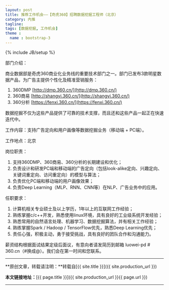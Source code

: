 ```yaml
---
layout: post
title: 推荐工作机会——【奇虎360】招聘数据挖掘工程师（北京） 
category: 内推
tagline: 
tags: [数据挖掘, 工作机会]
theme :
  name : bootstrap-3
---
```

{% include JB/setup %}

部门介绍：

商业数据部是奇虎360商业化业务线的重要技术部门之一。部门已发布3款明星数据产品，为广告主提供个性化及精准营销服务：
1. 360DMP [http://dmp.360.cn/](http://dmp.360.cn/)
2. 360商易 [http://shangyi.360.cn/](http://shangyi.360.cn/)
3. 360分析 [https://fenxi.360.cn/](https://fenxi.360.cn/)

数据挖掘不仅为这些产品提供了可靠的技术支撑，而且还和这些产品一起正在快速迭代中。

工作内容：支持广告定向和用户画像等数据挖掘业务（移动端 + PC端）。

工作地点：北京

岗位职责：
1. 支持360DMP、360商易、360分析的长期建设和优化；
2. 负责设计和研发PC端和移动端的广告定向（包括look-alike定向、兴趣定向、关键词重定向、访问重定向）的模型与算法；
3. 负责优化PC端和移动端的用户画像效果；
4. 负责Deep Learning（MLP、RNN、CNN等）在NLP、广告业务中的应用。

任职要求：
1. 计算机相关专业硕士及以上学历，1年以上的互联网工作经验；
2. 熟练掌握c/c++开发，熟悉使用linux环境，具有良好的工业级系统开发经验；
3. 熟悉常用的自然语言处理、机器学习、数据挖掘算法，并有相关工作经验；
4. 熟练掌握Spark / Hadoop / TensorFlow优先，熟悉Deep Learning优先；
5. 责任心强，积极主动，勇于接受挑战，具有良好的团队合作和沟通能力。

薪资结构根据面试结果定级后面议，有意向者请发简历到邮箱 luowei-pd # 360.cn（#换成@）。我们会在第一时间和您联系。

* * *

**原创文章，转载请注明：**转载自[{{ site.title }}]({{ site.production_url }})

**本文链接地址：**[{{ page.title }}]({{ site.production_url }}{{ page.url }})

* * *
